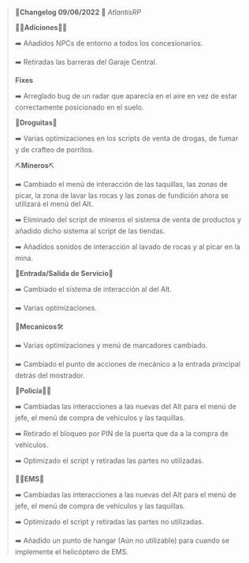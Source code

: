 >🔴**Changelog 09/06/2022** 🔴 *AtlantisRP*
>
>
>**👨‍💻Adiciones👨‍💻**
>
>➡️ Añadidos NPCs de entorno a todos los concesionarios.
>
>➡️ Retiradas las barreras del Garaje Central.
>
>
>**Fixes**
>
>➡️ Arreglado bug de un radar que aparecía en el aire en vez de estar correctamente posicionado en el suelo.
>
>🥬**Droguitas**🥬
>
>
>➡️ Varias optimizaciones en los scripts de venta de drogas, de fumar y de crafteo de porritos.
>
>
>
>⛏️**Mineros**⛏️
>
>
>➡️ Cambiado el menú de interacción de las taquillas, las zonas de picar, la zona de lavar las rocas y las zonas de fundición ahora se utilizará el menú del Alt.
>
>➡️ Eliminado del script de mineros el sistema de venta de productos y añadido dicho sistema al script de las tiendas.
>
>➡️ Añadidos sonidos de interacción al lavado de rocas y al picar en la mina.
>
>
>
>
>👷**Entrada/Salida de Servicio**👷
>
>
>➡️ Cambiado el sistema de interacción al del Alt.
>
>➡️ Varias optimizaciones.
>
>
>🔧**Mecanicos**🛠️
>
>
>➡️ Varias optimizaciones y menú de marcadores cambiado.
>
>➡️ Cambiado el punto de acciones de mecánico a la entrada principal detrás del mostrador.
>
>
>🚓**Policía**👮‍♂️
>
>➡️ Cambiadas las interacciones a las nuevas del Alt para el menú de jefe, el menú de compra de vehículos y las taquillas.
>
>➡️ Retirado el bloqueo por PIN de la puerta que da a la compra de vehículos.
>
>➡️ Optimizado el script y retiradas las partes no utilizadas.
>
>
>
>👨‍⚕️**EMS**🏥
>
>➡️ Cambiadas las interacciones a las nuevas del Alt para el menú de jefe, el menú de compra de vehículos y las taquillas.
>
>➡️ Optimizado el script y retiradas las partes no utilizadas.
>
>➡️ Añadido un punto de hangar (Aún no utilizable) para cuando se implemente el helicóptero de EMS.
>
>
